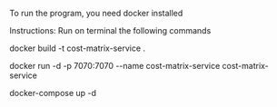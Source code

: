 To run the program, you need docker installed

Instructions:
Run on terminal the following commands

docker build -t cost-matrix-service .

docker run -d -p 7070:7070 --name cost-matrix-service cost-matrix-service

docker-compose up -d
